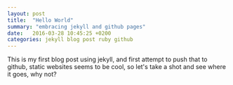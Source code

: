 ```yaml
---
layout: post
title:  "Hello World"
summary: "embracing jekyll and github pages"
date:   2016-03-28 10:45:25 +0200
categories: jekyll blog post ruby github
---
```

This is my first blog post using jekyll, and first attempt to push that to github,
static websites seems to be cool, so let's take a shot and see where it goes, why not?

